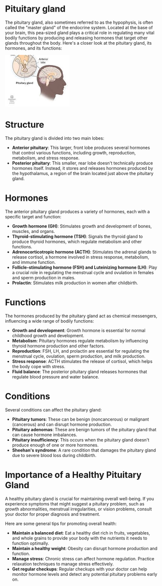 # Pituitary gland

The pituitary gland, also sometimes referred to as the hypophysis, is often called the "master gland" of the endocrine system.  Located at the base of your brain, this pea-sized gland plays a critical role in regulating many vital bodily functions by producing and releasing hormones that target other glands throughout the body. Here's a closer look at the pituitary gland, its hormones, and its functions:

![pituitary](images/pituitary.jpeg "pituitary")

# Structure

The pituitary gland is divided into two main lobes:

- **Anterior pituitary**: This larger, front lobe produces several hormones that control various functions, including growth, reproduction, metabolism, and stress response.
- **Posterior pituitary**: This smaller, rear lobe doesn't technically produce hormones itself. Instead, it stores and releases hormones produced by the hypothalamus, a region of the brain located just above the pituitary gland.

# Hormones

The anterior pituitary gland produces a variety of hormones, each with a specific target and function:

- **Growth hormone (GH)**: Stimulates growth and development of bones, muscles, and organs.
- **Thyroid-stimulating hormone (TSH)**: Signals the thyroid gland to produce thyroid hormones, which regulate metabolism and other functions.
- **Adrenocorticotropic hormone (ACTH)**: Stimulates the adrenal glands to release cortisol, a hormone involved in stress response, metabolism, and immune function.
- **Follicle-stimulating hormone (FSH) and Luteinizing hormone (LH)**: Play a crucial role in regulating the menstrual cycle and ovulation in females and sperm production in males.
- **Prolactin**: Stimulates milk production in women after childbirth.

# Functions

The hormones produced by the pituitary gland act as chemical messengers, influencing a wide range of bodily functions:

- **Growth and development**: Growth hormone is essential for normal childhood growth and development.
- **Metabolism**: Pituitary hormones regulate metabolism by influencing thyroid hormone production and other factors.
- **Reproduction**: FSH, LH, and prolactin are essential for regulating the menstrual cycle, ovulation, sperm production, and milk production.
- **Stress response**: ACTH stimulates the release of cortisol, which helps the body cope with stress.
- **Fluid balance**: The posterior pituitary gland releases hormones that regulate blood pressure and water balance.

# Conditions

Several conditions can affect the pituitary gland:

- **Pituitary tumors**: These can be benign (noncancerous) or malignant (cancerous) and can disrupt hormone production.
- **Pituitary adenomas**: These are benign tumors of the pituitary gland that can cause hormone imbalances.
- **Pituitary insufficiency**: This occurs when the pituitary gland doesn't produce enough of one or more hormones.
- **Sheehan's syndrome**: A rare condition that damages the pituitary gland due to severe blood loss during childbirth.

# Importance of a Healthy Pituitary Gland

A healthy pituitary gland is crucial for maintaining overall well-being.  If you experience symptoms that might suggest a pituitary problem, such as growth abnormalities, menstrual irregularities, or vision problems, consult your doctor for proper diagnosis and treatment.

Here are some general tips for promoting overall health:

- **Maintain a balanced diet**: Eat a healthy diet rich in fruits, vegetables, and whole grains to provide your body with the nutrients it needs to function optimally.
- **Maintain a healthy weight**: Obesity can disrupt hormone production and function.
- **Manage stress**: Chronic stress can affect hormone regulation. Practice relaxation techniques to manage stress effectively.
- **Get regular checkups**: Regular checkups with your doctor can help monitor hormone levels and detect any potential pituitary problems early on.
